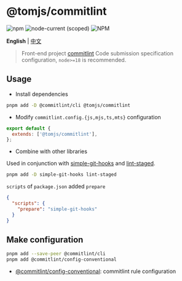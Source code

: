 # @tomjs/commitlint

![npm](https://img.shields.io/npm/v/@tomjs/commitlint) ![node-current (scoped)](https://img.shields.io/node/v/@tomjs/commitlint) ![NPM](https://img.shields.io/npm/l/@tomjs/commitlint)

**English** | [中文](./README.zh_CN.md)

> Front-end project [commitlint](https://commitlint.js.org/) Code submission specification configuration, `node>=18` is recommended.

## Usage

- Install dependencies

```bash
pnpm add -D @commitlint/cli @tomjs/commitlint
```

- Modify `commitlint.config.{js,mjs,ts,mts}` configuration

```js
export default {
  extends: ['@tomjs/commitlint'],
};
```

- Combine with other libraries

Used in conjunction with [simple-git-hooks](https://github.com/toplenboren/simple-git-hooks) and [lint-staged](https://www.npmjs.com/package/lint-staged).

```bash
pnpm add -D simple-git-hooks lint-staged
```

`scripts` of `package.json` added `prepare`

```json
{
  "scripts": {
    "prepare": "simple-git-hooks"
  }
}
```

## Make configuration

```bash
pnpm add --save-peer @commitlint/cli
pnpm add @commitlint/config-conventional
```

- [@commitlint/config-conventional](https://www.npmjs.com/package/@commitlint/config-conventional): commitlint rule configuration

